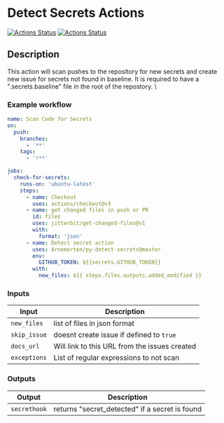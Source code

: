 # Detect Secrets Actions

[![Actions Status](https://github.com/arnemorten/py-detect-secrets/workflows/Lint/badge.svg)](https://github.com/arnemorten/py-detect-secrets/actions)
[![Actions Status](https://github.com/arnemorten/py-detect-secrets/workflows/Integration%20Test/badge.svg)](https://github.com/arnemorten/py-detect-secrets/actions)

## Description

This action will scan pushes to the repository for new secrets and create new issue for secrets not found in baseline. It is required to have a ".secrets.baseline" file in the root of the repostory. \

### Example workflow

```yaml
name: Scan Code for Secrets
on:
  push:
    branches:
      - '**'
    tags:
      - '!**'

jobs:
  check-for-secrets:
    runs-on: 'ubuntu-latest'
    steps:
      - name: Checkout
        uses: actions/checkout@v3
      - name: get changed files in push or PR
        id: files
        uses: jitterbit/get-changed-files@v1
        with:
          format: 'json'
      - name: Detect secret action
        uses: Arnemorten/py-detect-secrets@master
        env: 
          GITHUB_TOKEN: ${{secrets.GITHUB_TOKEN}}
        with:
          new_files: ${{ steps.files.outputs.added_modified }}
```

### Inputs

| Input                                             | Description                                        |
|------------------------------------------------------|-----------------------------------------------|
| `new_files`  | list of files in json format    |
| `skip_issue`  | doesnt create issue if defined to `true`   |
| `docs_url`  | Will link to this URL from the issues created |
| `exceptions`  | List of regular expressions to not scan |

### Outputs

| Output                                             | Description                                        |
|------------------------------------------------------|-----------------------------------------------|
| `secrethook`  | returns "secret_detected" if a secret is found    |




